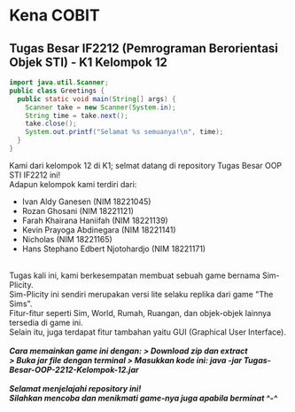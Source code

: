 # Kena COBIT
## Tugas Besar IF2212 (Pemrograman Berorientasi Objek STI) - K1 Kelompok 12
````java
import java.util.Scanner;
public class Greetings {
  public static void main(String[] args) {
    Scanner take = new Scanner(System.in);
    String time = take.next();
    take.close();
    System.out.printf("Selamat %s semuanya!\n", time);
  }
}
````
Kami dari kelompok 12 di K1; selmat datang di repository Tugas Besar OOP STI IF2212 ini!<br>
Adapun kelompok kami terdiri dari:
* Ivan Aldy Ganesen (NIM 18221045)
* Rozan Ghosani (NIM 18221121)
* Farah Khairana Haniifah (NIM 18221139)
* Kevin Prayoga Abdinegara (NIM 18221141)
* Nicholas (NIM 18221165)
* Hans Stephano Edbert Njotohardjo (NIM 18221171)
<br>
Tugas kali ini, kami berkesempatan membuat sebuah game bernama Sim-Plicity.<br>
Sim-Plicity ini sendiri merupakan versi lite selaku replika dari game "The Sims".<br>
Fitur-fitur seperti Sim, World, Rumah, Ruangan, dan objek-objek lainnya tersedia di game ini.<br>
Selain itu, juga terdapat fitur tambahan yaitu GUI (Graphical User Interface).<br>
<br><i><b>
Cara memainkan game ini dengan:
> Download zip dan extract <br>
> Buka jar file dengan terminal
> Masukkan kode ini: java -jar Tugas-Besar-OOP-2212-Kelompok-12.jar <br>
<br><i><b>
Selamat menjelajahi repository ini!<br>
Silahkan mencoba dan menikmati game-nya juga apabila berminat ^-^
</i></b>
